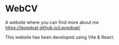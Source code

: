 # WebCV
A website where you can find more about me https://leopdoat.github.io/Leopdoat/

This website has been developed using Vite & React.